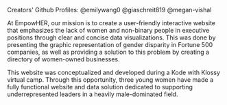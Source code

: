 Creators' Github Profiles: @emilywang0 @giaschreit819 @megan-vishal

At EmpowHER, our mission is to create a user-friendly interactive website that emphasizes the lack of women and non-binary people in executive positions through clear and concise data visualizations. This was done by presenting the graphic representation of gender disparity in Fortune 500 companies, as well as providing a solution to this problem by creating a directory of women-owned businesses.

This website was conceptualized and developed during a Kode with Klossy virtual camp. Through this opportunity, three young women have made a fully functional website and data solution dedicated to supporting underrepresented leaders in a heavily male-dominated field.
